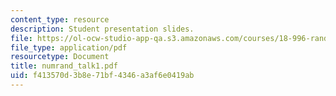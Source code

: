 ```yaml
---
content_type: resource
description: Student presentation slides.
file: https://ol-ocw-studio-app-qa.s3.amazonaws.com/courses/18-996-random-matrix-theory-and-its-applications-spring-2004/f413570d3b8e71bf4346a3af6e0419ab_numrand_talk1.pdf
file_type: application/pdf
resourcetype: Document
title: numrand_talk1.pdf
uid: f413570d-3b8e-71bf-4346-a3af6e0419ab
---
```

